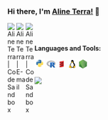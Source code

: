 ### Hi there, I'm [Aline Terra!](https://alinetleitao.github.io) 👋

<a link href="https://www.alineterra.com">
  <img align="left" alt="Aline Terra | CodeSandbox" width="20px" src="https://github.com/alinetleitao/GitAline/blob/main/assets/site.png" />
</a>
<a href="mailto:contato@alineterra.com">
  <img align="left" alt="Aline Terra | E-mail" width="21px" src="https://github.com/alinetleitao/GitAline/blob/main/assets/email.png" />
</a>
<a href="https://www.linkedin.com/in/alinetleitao/">
  <img align="left" alt="Aline Terra | CodeSandbox" width="20px" src="https://github.com/alinetleitao/GitAline/blob/main/assets/linkedin.png" />
</a>
<br />
<br />

**Languages and Tools:**  

<code><img height="23" src="https://raw.githubusercontent.com/github/explore/80688e429a7d4ef2fca1e82350fe8e3517d3494d/topics/python/python.png"></code>
<code><img height="20" src="https://raw.githubusercontent.com/github/explore/80688e429a7d4ef2fca1e82350fe8e3517d3494d/topics/r/r.png"></code>
<code><img height="20" src="https://raw.githubusercontent.com/github/explore/80688e429a7d4ef2fca1e82350fe8e3517d3494d/topics/scala/scala.png"></code>
<code><img height="20" src="https://raw.githubusercontent.com/github/explore/5c058a388828bb5fde0bcafd4bc867b5bb3f26f3/topics/linux/linux.png"></code>
<code><img height="20" src="https://raw.githubusercontent.com/github/explore/5c058a388828bb5fde0bcafd4bc867b5bb3f26f3/topics/nodejs/nodejs.png"></code>



<a href="https://github.com/anuraghazra/github-readme-stats">
  <!-- Change the `github-readme-stats.anuraghazra1.vercel.app` to `github-readme-stats.vercel.app`  -->
  <img align="center" src="https://github-readme-stats.anuraghazra1.vercel.app/api/top-langs/?username=alinetleitao&layout=compact&theme=material-palenight" />
</a>

<a href="https://github.com/anuraghazra/github-readme-stats">
  <!-- Change the `github-readme-stats.anuraghazra1.vercel.app` to `github-readme-stats.vercel.app`  
  <img align="center" src="https://github-readme-stats.anuraghazra1.vercel.app/api/pin/?username=alinetleitao&repo=github-readme-stats&theme=material-palenight" />
</a>    -->
<a href="https://github.com/anuraghazra/anuraghazra.github.io">
  <!-- Change the `github-readme-stats.anuraghazra1.vercel.app` to `github-readme-stats.vercel.app`  
  <img align="center" src="https://github-readme-stats.anuraghazra1.vercel.app/api/pin/?username=alinetleitao&repo=anuraghazra.github.io&theme=material-palenight" />
</a>-->
